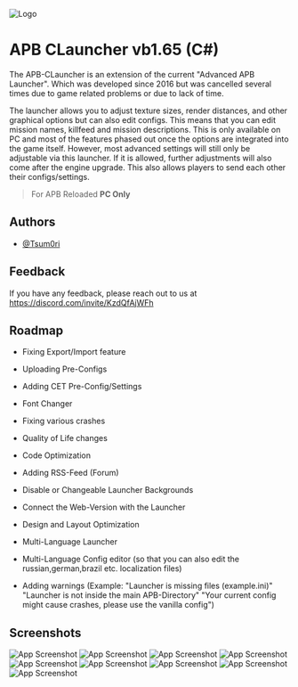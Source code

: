 
![Logo](https://i.imgur.com/bftGOuQ.png)


# APB CLauncher vb1.65 (C#)

The APB-CLauncher is an extension of the current "Advanced APB Launcher". Which was developed since 2016 but was cancelled several times due to game related problems or due to lack of time.

The launcher allows you to adjust texture sizes, render distances, and other graphical options but can also edit configs. This means that you can edit mission names, killfeed and mission descriptions.
This is only available on PC and most of the features phased out once the options are integrated into the game itself.
However, most advanced settings will still only be adjustable via this launcher. If it is allowed, further adjustments will also come after the engine upgrade. 
This also allows players to send each other their configs/settings.
> For APB Reloaded **PC Only**


## Authors

- [@Tsum0ri](https://www.github.com/Tsum0ri)


## Feedback

If you have any feedback, please reach out to us at https://discord.com/invite/KzdQfAjWFh


## Roadmap

- Fixing Export/Import feature

- Uploading Pre-Configs

- Adding CET Pre-Config/Settings

- Font Changer

- Fixing various crashes

- Quality of Life changes

- Code Optimization

- Adding RSS-Feed (Forum)

- Disable or Changeable Launcher Backgrounds

- Connect the Web-Version with the Launcher

- Design and Layout Optimization

- Multi-Language Launcher

- Multi-Language Config editor (so that you can also edit the russian,german,brazil etc. localization files)

- Adding warnings (Example: "Launcher is missing files (example.ini)" "Launcher is not inside the main APB-Directory" "Your current config might cause crashes, please use the vanilla config")


## Screenshots

![App Screenshot](https://qu.ax/TQ4E.gif)
![App Screenshot](https://i.imgur.com/5edteVs.png)
![App Screenshot](https://i.imgur.com/ZBJKRNM.gif)
![App Screenshot](https://i.imgur.com/jjgF9us.png)
![App Screenshot](https://i.imgur.com/Vav29t7.png)
![App Screenshot](https://i.imgur.com/X3fE8Pc.png)
![App Screenshot](https://i.imgur.com/zMxKAkO.png)
![App Screenshot](https://i.imgur.com/A3i3oIu.gif)
![App Screenshot](https://i.imgur.com/NNFAR29.gif)

